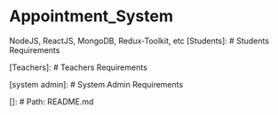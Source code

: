 # Appointment_System

NodeJS, ReactJS, MongoDB, Redux-Toolkit, etc
[Students]: # Students Requirements

[Teachers]: # Teachers Requirements

[system admin]: # System Admin Requirements

[]: # Path: README.md

<!-- <select name="userId" id="userId" required>
<option value="">Select a teacher</option>
{user?.result?.teachers?.map((teacher) => (
<option key={teacher._id} value={teacher._id}>
{teacher.name}
</option>
))}
</select> -->
